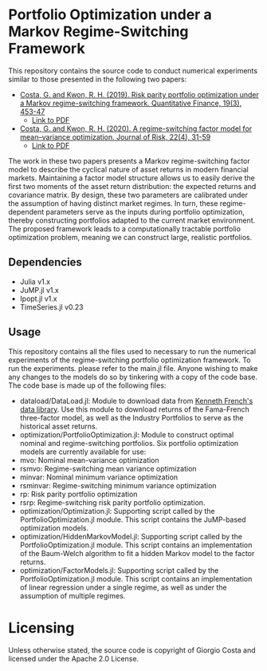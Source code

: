 # Portfolio Optimization under a Markov Regime-Switching Framework #
 This repository contains the source code to conduct numerical experiments similar to those presented in the following two papers:
 - [Costa, G. and Kwon, R. H. (2019). Risk parity portfolio optimization under a Markov regime-switching framework. Quantitative Finance, 19(3), 453-47](https://www.tandfonline.com/doi/abs/10.1080/14697688.2018.1486036?journalCode=rquf20)
    - [Link to PDF](https://www.researchgate.net/profile/Giorgio-Costa-2/publication/326756996_Risk_parity_portfolio_optimization_under_a_Markov_regime-switching_framework/links/5e0992d74585159aa4a47d19/Risk-parity-portfolio-optimization-under-a-Markov-regime-switching-framework.pdf)
 - [Costa, G. and Kwon, R. H. (2020). A regime-switching factor model for mean–variance optimization. Journal of Risk, 22(4), 31-59](https://www.risk.net/journal-of-operational-risk/7535001/a-regime-switching-factor-model-for-mean-variance-optimization)
    - [Link to PDF](https://www.researchgate.net/profile/Giorgio-Costa-2/publication/341752309_A_Regime-Switching_Factor_Model_for_Mean-Variance_Optimization/links/61ddd756323a2268f9997b5f/A-Regime-Switching-Factor-Model-for-Mean-Variance-Optimization.pdf)
 
The work in these two papers presents a Markov regime-switching factor model to describe the cyclical nature of asset returns in modern financial markets. Maintaining a factor model structure allows us to easily derive the first two moments of the asset return distribution: the expected returns and covariance matrix. By design, these two parameters are calibrated under the assumption of having distinct market regimes. In turn, these regime-dependent parameters serve as the inputs during portfolio optimization, thereby constructing portfolios adapted to the current market environment. The proposed framework leads to a computationally tractable portfolio optimization problem, meaning we can construct large, realistic portfolios. 

## Dependencies ##
- Julia v1.x
- JuMP.jl v1.x
- Ipopt.jl v1.x
- TimeSeries.jl v0.23

## Usage ##
This repository contains all the files used to necessary to run the numerical experiments of the regime-switching portfolio optimization framework. To run the experiments. please refer to the main.jl file. Anyone wishing to make any changes to the models do so by tinkering with a copy of the code base. The code base is made up of the following files:
- dataload/DataLoad.jl: Module to download data from [Kenneth French's data library](https://mba.tuck.dartmouth.edu/pages/faculty/ken.french/data_library.html). Use this module to download returns of the Fama-French three-factor model, as well as the Industry Portfolios to serve as the historical asset returns. 
- optimization/PortfolioOptimization.jl: Module to construct optimal nominal and regime-switching portfolios. Six portfolio optimization models are currently available for use:
 - mvo: Nominal mean-variance optimization
 - rsmvo: Regime-switching mean variance optimization
 - minvar: Nominal minimum variance optimization
 - rsminvar: Regime-switching minimum variance optimization
 - rp: Risk parity portfolio optimization
 - rsrp: Regime-switching risk parity portfolio optimization.
- optimization/Optimization.jl: Supporting script called by the PortfolioOptimization.jl module. This script contains the JuMP-based optimization models.
- optimization/HiddenMarkovModel.jl: Supporting script called by the PortfolioOptimization.jl module. This script contains an implementation of the Baum-Welch algorithm to fit a hidden Markov model to the factor returns. 
- optimization/FactorModels.jl: Supporting script called by the PortfolioOptimization.jl module. This script contains an implementation of linear regression under a single regime, as well as under the assumption of multiple regimes. 

# Licensing
Unless otherwise stated, the source code is copyright of Giorgio Costa and licensed under the Apache 2.0 License.


 
